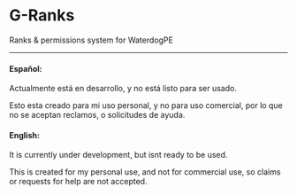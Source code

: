 # G-Ranks
Ranks & permissions system for WaterdogPE

---
#### **Español:**

Actualmente está en desarrollo, y no está listo para ser usado.

Esto esta creado para mi uso personal, y no para uso comercial, por lo que no se aceptan reclamos, o solicitudes de ayuda.

#### **English:**

It is currently under development, but isnt ready to be used.

This is created for my personal use, and not for commercial use, so claims or requests for help are not accepted.
